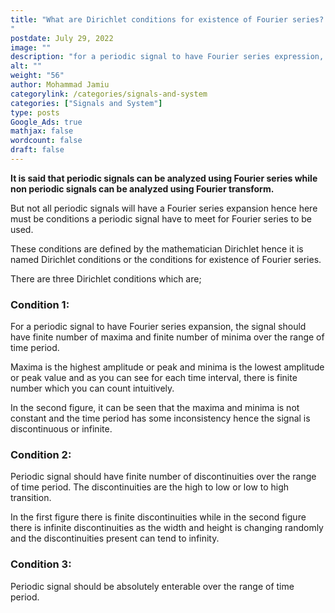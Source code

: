 ```yaml
---
title: "What are Dirichlet conditions for existence of Fourier series?
"
postdate: July 29, 2022
image: ""
description: "for a periodic signal to have Fourier series expression, it must fulfill the three conditions of Dirichet which are there must be finite number of maxima and minima, there must be finite number of discontinuities and it must be absolutely integrable."
alt: ""
weight: "56"
author: Mohammad Jamiu
categorylink: /categories/signals-and-system
categories: ["Signals and System"]
type: posts
Google_Ads: true
mathjax: false
wordcount: false
draft: false
---
```


**It is said that periodic signals can be analyzed using Fourier series while non periodic signals can be analyzed using Fourier transform.**

But not all periodic signals will have a Fourier series expansion hence here must be conditions a periodic signal have to meet for Fourier series to be used.

These conditions are defined by the mathematician Dirichlet hence it is named Dirichlet conditions or the conditions for existence of Fourier series.

There are three Dirichlet conditions which are;

### Condition 1:

For a periodic signal to have Fourier series expansion, the signal should have finite number of maxima and finite number of minima over the range of time period.

Maxima is the highest amplitude or peak and minima is the lowest amplitude or peak value and as you can see for each time interval, there is finite number which you can count intuitively.

In the second figure, it can be seen that the maxima and minima is not constant and the time period has some inconsistency hence the signal is discontinuous or infinite.

### Condition 2:

Periodic signal should have finite number of discontinuities over the range of time period. The discontinuities are the high to low or low to high transition.

In the first figure there is finite discontinuities while in the second figure there is infinite discontinuities as the width and height is changing randomly and the discontinuities present can tend to infinity.

### Condition 3:

Periodic signal should be absolutely enterable over the range of time period.
